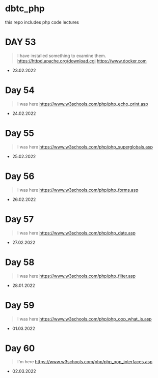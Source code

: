 # dbtc_php
this repo includes php code lectures

# DAY 53
> I have installed something to examine them.
> https://httpd.apache.org/download.cgi
> https://www.docker.com
- 23.02.2022 

# Day 54
> I was here https://www.w3schools.com/php/php_echo_print.asp
- 24.02.2022

# Day 55
> I was here https://www.w3schools.com/php/php_superglobals.asp
- 25.02.2022

# Day 56
> I was here https://www.w3schools.com/php/php_forms.asp
- 26.02.2022

# Day 57
> I was here https://www.w3schools.com/php/php_date.asp
- 27.02.2022

# Day 58
> I was here https://www.w3schools.com/php/php_filter.asp
- 28.01.2022

# Day 59
> I was here https://www.w3schools.com/php/php_oop_what_is.asp
- 01.03.2022

# Day 60
> I'm here https://www.w3schools.com/php/php_oop_interfaces.asp
- 02.03.2022